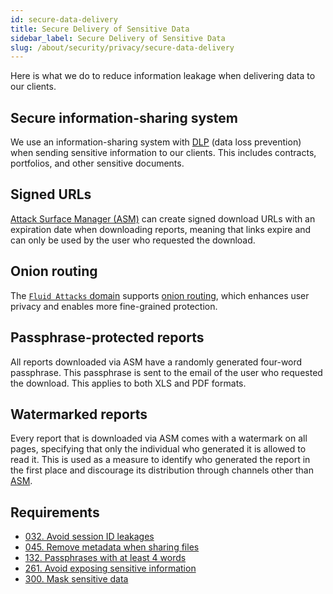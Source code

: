 ```yaml
---
id: secure-data-delivery
title: Secure Delivery of Sensitive Data
sidebar_label: Secure Delivery of Sensitive Data
slug: /about/security/privacy/secure-data-delivery
---
```


Here is what we do
to reduce information leakage
when delivering data to our clients.

## Secure information-sharing system

We use an information-sharing system
with [DLP](https://en.wikipedia.org/wiki/Data_loss_prevention_software)
(data loss prevention)
when sending sensitive information
to our clients.
This includes contracts,
portfolios,
and other sensitive documents.

## Signed URLs

[Attack Surface Manager (ASM)](https://app.fluidattacks.com/)
can create signed download URLs
with an expiration date
when downloading reports,
meaning that links expire
and can only be used by the user
who requested the download.

## Onion routing

The [`Fluid Attacks` domain](https://fluidattacks.com/)
supports [onion routing](https://en.wikipedia.org/wiki/Onion_routing),
which enhances user privacy
and enables more fine-grained protection.

## Passphrase-protected reports

All reports downloaded via ASM
have a randomly generated four-word passphrase.
This passphrase is sent to the email of the user
who requested the download.
This applies to both XLS and PDF formats.

## Watermarked reports

Every report
that is downloaded via ASM
comes with a watermark on all pages,
specifying that only the individual who generated it
is allowed to read it.
This is used as a measure to identify
who generated the report in the first place
and discourage its distribution
through channels other than [ASM](https://app.fluidattacks.com/).

## Requirements

- [032. Avoid session ID leakages](/criteria/requirements/032)
- [045. Remove metadata when sharing files](/criteria/requirements/045)
- [132. Passphrases with at least 4 words](/criteria/requirements/132)
- [261. Avoid exposing sensitive information](/criteria/requirements/261)
- [300. Mask sensitive data](/criteria/requirements/300)
